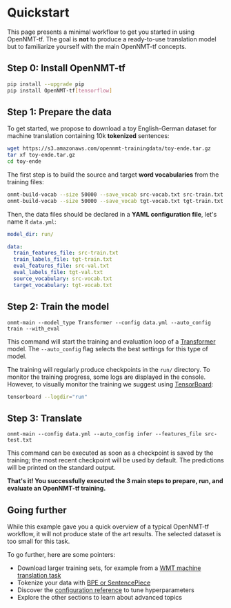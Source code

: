 # Quickstart

This page presents a minimal workflow to get you started in using OpenNMT-tf. The goal is **not** to produce a ready-to-use translation model but to familiarize yourself with the main OpenNMT-tf concepts.

## Step 0: Install OpenNMT-tf

```bash
pip install --upgrade pip
pip install OpenNMT-tf[tensorflow]
```

## Step 1: Prepare the data

To get started, we propose to download a toy English-German dataset for machine translation containing 10k **tokenized** sentences:

```bash
wget https://s3.amazonaws.com/opennmt-trainingdata/toy-ende.tar.gz
tar xf toy-ende.tar.gz
cd toy-ende
```

The first step is to build the source and target **word vocabularies** from the training files:

```bash
onmt-build-vocab --size 50000 --save_vocab src-vocab.txt src-train.txt
onmt-build-vocab --size 50000 --save_vocab tgt-vocab.txt tgt-train.txt
```

Then, the data files should be declared in a **YAML configuration file**, let's name it `data.yml`:

```yaml
model_dir: run/

data:
  train_features_file: src-train.txt
  train_labels_file: tgt-train.txt
  eval_features_file: src-val.txt
  eval_labels_file: tgt-val.txt
  source_vocabulary: src-vocab.txt
  target_vocabulary: tgt-vocab.txt
```

## Step 2: Train the model

```
onmt-main --model_type Transformer --config data.yml --auto_config train --with_eval
```

This command will start the training and evaluation loop of a [Transformer](https://arxiv.org/abs/1706.03762) model. The `--auto_config` flag selects the best settings for this type of model.

The training will regularly produce checkpoints in the `run/` directory. To monitor the training progress, some logs are displayed in the console. However, to visually monitor the training we suggest using [TensorBoard](https://www.tensorflow.org/tensorboard):

```bash
tensorboard --logdir="run"
```

## Step 3: Translate

```
onmt-main --config data.yml --auto_config infer --features_file src-test.txt
```

This command can be executed as soon as a checkpoint is saved by the training; the most recent checkpoint will be used by default. The predictions will be printed on the standard output.

**That's it! You successfully executed the 3 main steps to prepare, run, and evaluate an OpenNMT-tf training.**

## Going further

While this example gave you a quick overview of a typical OpenNMT-tf workflow, it will not produce state of the art results. The selected dataset is too small for this task.

To go further, here are some pointers:

* Download larger training sets, for example from a [WMT machine translation task](http://statmt.org/wmt20/translation-task.html)
* Tokenize your data with [BPE or SentencePiece](https://github.com/OpenNMT/Tokenizer)
* Discover the [configuration reference](configuration.md) to tune hyperparameters
* Explore the other sections to learn about advanced topics
